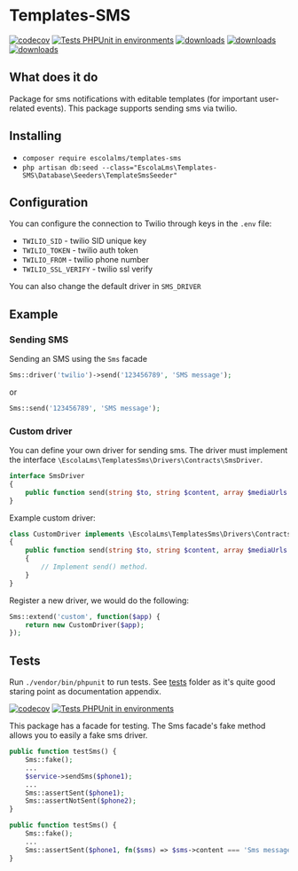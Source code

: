 # Templates-SMS
[![codecov](https://codecov.io/gh/EscolaLMS/Templates-SMS/branch/main/graph/badge.svg?token=O91FHNKI6R)](https://codecov.io/gh/EscolaLMS/Templates-SMS)
[![Tests PHPUnit in environments](https://github.com/EscolaLMS/Templates-SMS/actions/workflows/test.yml/badge.svg)](https://github.com/EscolaLMS/Templates-SMS/actions/workflows/test.yml)
[![downloads](https://img.shields.io/packagist/dt/escolalms/templates-sms)](https://packagist.org/packages/escolalms/templates-sms)
[![downloads](https://img.shields.io/packagist/v/escolalms/templates-sms)](https://packagist.org/packages/escolalms/templates-sms)
[![downloads](https://img.shields.io/packagist/l/escolalms/templates-sms)](https://packagist.org/packages/escolalms/templates-sms)

## What does it do
Package for sms notifications with editable templates (for important user-related events).
This package supports sending sms via twilio.

## Installing
- `composer require escolalms/templates-sms`
- `php artisan db:seed --class="EscolaLms\Templates-SMS\Database\Seeders\TemplateSmsSeeder"`

## Configuration
You can configure the connection to Twilio through keys in the `.env` file:
- `TWILIO_SID` - twilio SID unique key
- `TWILIO_TOKEN` - twilio auth token
- `TWILIO_FROM` - twilio phone number
- `TWILIO_SSL_VERIFY` - twilio ssl verify

You can also change the default driver in `SMS_DRIVER`

## Example
### Sending SMS
Sending an SMS using the `Sms` facade
```php
Sms::driver('twilio')->send('123456789', 'SMS message');
````
or
```php
Sms::send('123456789', 'SMS message');
```

### Custom driver
You can define your own driver for sending sms. The driver must implement the interface `\EscolaLms\TemplatesSms\Drivers\Contracts\SmsDriver`.

```php
interface SmsDriver
{
    public function send(string $to, string $content, array $mediaUrls = [], array $params = []): bool;
}
```

Example custom driver:
```php
class CustomDriver implements \EscolaLms\TemplatesSms\Drivers\Contracts\SmsDriver
{
    public function send(string $to, string $content, array $mediaUrls = [], $params = []): bool
    {
        // Implement send() method.
    }
}
```

Register a new driver, we would do the following:
```php
Sms::extend('custom', function($app) {
    return new CustomDriver($app);
});
```


## Tests
Run `./vendor/bin/phpunit` to run tests. See [tests](tests) folder as it's quite good staring point as documentation appendix.

[![codecov](https://codecov.io/gh/EscolaLMS/Templates-SMS/branch/main/graph/badge.svg?token=O91FHNKI6R)](https://codecov.io/gh/EscolaLMS/Templates-SMS)
[![Tests PHPUnit in environments](https://github.com/EscolaLMS/Templates-SMS/actions/workflows/test.yml/badge.svg)](https://github.com/EscolaLMS/Templates-SMS/actions/workflows/test.yml)

This package has a facade for testing.
The Sms facade's fake method allows you to easily a fake sms driver.

```php
public function testSms() {
    Sms::fake();
    ...
    $service->sendSms($phone1);
    ...
    Sms::assertSent($phone1);
    Sms::assertNotSent($phone2);
}
```

```php
public function testSms() {
    Sms::fake();
    ...
    Sms::assertSent($phone1, fn($sms) => $sms->content === 'Sms message');
}
```
